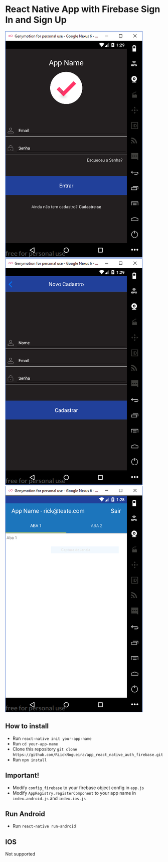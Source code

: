 # React Native App with Firebase Sign In and Sign Up

![Sign in](./screenshots/login.png "Sign in")
![Sign up](./screenshots/cadastro.PNG "Sign up")
![Main](./screenshots/principal.PNG "Main")

## How to install
* Run `react-native init your-app-name`
* Run `cd your-app-name`
* Clone this repository `git clone https://github.com/RiickNogueira/app_react_native_auth_firebase.git`
* Run `npm install`

## Important!
* Modify `config_firebase` to your firebase object config in `app.js`
* Modify `AppRegistry.registerComponent` to your app name in `index.android.js` and `index.ios.js`

## Run Android
* Run `react-native run-android`

## IOS
Not supported 

